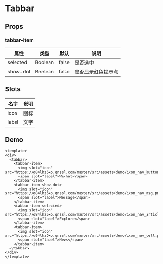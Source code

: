 # Tabbar

## Props

### tabbar-item

| 属性 | 类型 | 默认 | 说明 |
|-----|-----|-----|-----|
| selected | Boolean | false | 是否选中 |
| show-dot | Boolean | false | 是否显示红色提示点 |

## Slots

| 名字 | 说明 |
|-----|-----|
| icon | 图标 |
| label | 文字 |

## Demo

``` vux height=300 components=Tabbar,TabbarItem
<template>
<div>
  <tabbar>
    <tabbar-item>
      <img slot="icon" src="https://o84lhz5xo.qnssl.com/master/src/assets/demo/icon_nav_button.png">
      <span slot="label">Wechat</span>
    </tabbar-item>
    <tabbar-item show-dot>
      <img slot="icon" src="https://o84lhz5xo.qnssl.com/master/src/assets/demo/icon_nav_msg.png">
      <span slot="label">Message</span>
    </tabbar-item>
    <tabbar-item selected>
      <img slot="icon" src="https://o84lhz5xo.qnssl.com/master/src/assets/demo/icon_nav_article.png">
      <span slot="label">Explore</span>
    </tabbar-item>
    <tabbar-item>
      <img slot="icon" src="https://o84lhz5xo.qnssl.com/master/src/assets/demo/icon_nav_cell.png">
      <span slot="label">News</span>
    </tabbar-item>
  </tabbar>
</div>
</template>
```